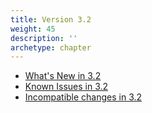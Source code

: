 ```yaml
---
title: Version 3.2
weight: 45
description: ''
archetype: chapter
---
```

- [What's New in 3.2](whats-new-in-3-2.md)
- [Known Issues in 3.2](known-issues-in-3-2.md)
- [Incompatible changes in 3.2](incompatible-changes-in-3-2.md)
